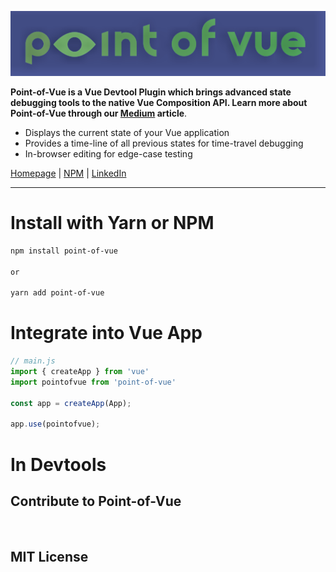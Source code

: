 <p align="center">
  <img src="./assests/pov-header.png">
</p>

**Point-of-Vue is a Vue Devtool Plugin which brings advanced state debugging tools to the native Vue Composition API. Learn more about Point-of-Vue through our [Medium]() article**.

* Displays the current state of your Vue application
* Provides a time-line of all previous states for time-travel debugging
* In-browser editing for edge-case testing

[Homepage]() | 
[NPM](https://www.npmjs.com/package/point-of-vue) | 
[LinkedIn]()
***
# Install with Yarn or NPM
```bash
npm install point-of-vue

or

yarn add point-of-vue
```

# Integrate into Vue App
```javascript
// main.js
import { createApp } from 'vue'
import pointofvue from 'point-of-vue'

const app = createApp(App);

app.use(pointofvue);
```

# In Devtools

## Contribute to Point-of-Vue
<br>

## MIT License